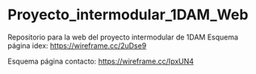 # Proyecto_intermodular_1DAM_Web

Repositorio para la web del proyecto intermodular de 1DAM
Esquema página idex:
	https://wireframe.cc/2uDse9

Esquema página contacto:
    https://wireframe.cc/IpxUN4
